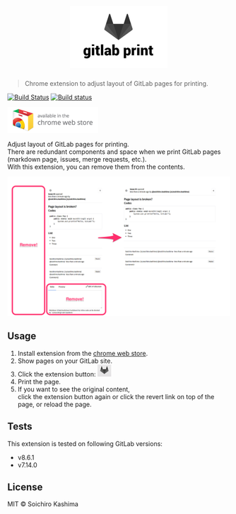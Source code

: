 # <div align="center"><img src="media/promotion.png" width="220" alt="gitlab-print"></div>

> Chrome extension to adjust layout of GitLab pages for printing.

[![Build Status](https://travis-ci.org/ksoichiro/gitlab-print.svg?branch=master)](https://travis-ci.org/ksoichiro/gitlab-print)
[![Build status](https://ci.appveyor.com/api/projects/status/1v4i2qccadkiapjv?svg=true)](https://ci.appveyor.com/project/ksoichiro/gitlab-print)

[![](media/ChromeWebStore_Badge_v2_206x58.png)][store]

Adjust layout of GitLab pages for printing.  
There are redundant components and space
when we print GitLab pages (markdown page, issues, merge requests, etc.).  
With this extension, you can remove them from the contents.

![Image](media/screenshot.png)

## Usage

1. Install extension from the [chrome web store][store].
1. Show pages on your GitLab site.
1. Click the extension button: ![](media/button.png)
1. Print the page.
1. If you want to see the original content,  
   click the extension button again
   or click the revert link on top of the page, or reload the page.

## Tests

This extension is tested on following GitLab versions:

* v8.6.1
* v7.14.0

## License

MIT &copy; Soichiro Kashima

[store]: https://chrome.google.com/webstore/detail/gitlab-print/ooopojgjhkkklgmdahnahcneikejmllm
